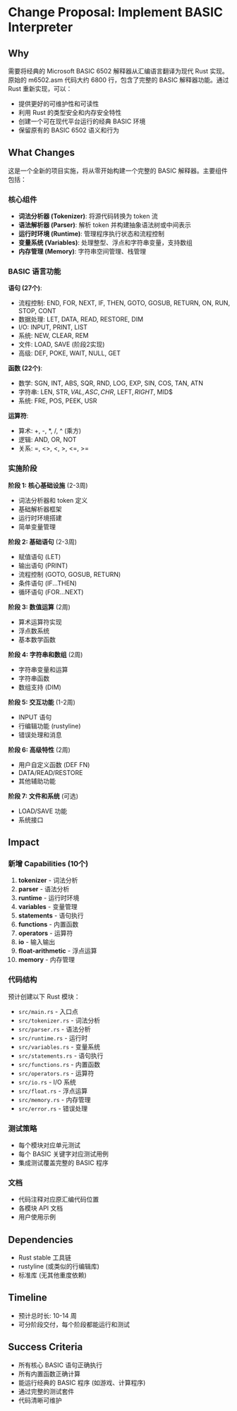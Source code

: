 # Change Proposal: Implement BASIC Interpreter

## Why

需要将经典的 Microsoft BASIC 6502 解释器从汇编语言翻译为现代 Rust 实现。原始的 m6502.asm 代码大约 6800 行，包含了完整的 BASIC 解释器功能。通过 Rust 重新实现，可以：

- 提供更好的可维护性和可读性
- 利用 Rust 的类型安全和内存安全特性
- 创建一个可在现代平台运行的经典 BASIC 环境
- 保留原有的 BASIC 6502 语义和行为

## What Changes

这是一个全新的项目实施，将从零开始构建一个完整的 BASIC 解释器。主要组件包括：

### 核心组件
- **词法分析器 (Tokenizer)**: 将源代码转换为 token 流
- **语法解析器 (Parser)**: 解析 token 并构建抽象语法树或中间表示
- **运行时环境 (Runtime)**: 管理程序执行状态和流程控制
- **变量系统 (Variables)**: 处理整型、浮点和字符串变量，支持数组
- **内存管理 (Memory)**: 字符串空间管理、栈管理

### BASIC 语言功能

**语句 (27个)**:
- 流程控制: END, FOR, NEXT, IF, THEN, GOTO, GOSUB, RETURN, ON, RUN, STOP, CONT
- 数据处理: LET, DATA, READ, RESTORE, DIM
- I/O: INPUT, PRINT, LIST
- 系统: NEW, CLEAR, REM
- 文件: LOAD, SAVE (阶段2实现)
- 高级: DEF, POKE, WAIT, NULL, GET

**函数 (22个)**:
- 数学: SGN, INT, ABS, SQR, RND, LOG, EXP, SIN, COS, TAN, ATN
- 字符串: LEN, STR$, VAL, ASC, CHR$, LEFT$, RIGHT$, MID$
- 系统: FRE, POS, PEEK, USR

**运算符**:
- 算术: +, -, *, /, ^ (乘方)
- 逻辑: AND, OR, NOT
- 关系: =, <>, <, >, <=, >=

### 实施阶段

**阶段 1: 核心基础设施** (2-3周)
- 词法分析器和 token 定义
- 基础解析器框架
- 运行时环境搭建
- 简单变量管理

**阶段 2: 基础语句** (2-3周)
- 赋值语句 (LET)
- 输出语句 (PRINT)
- 流程控制 (GOTO, GOSUB, RETURN)
- 条件语句 (IF...THEN)
- 循环语句 (FOR...NEXT)

**阶段 3: 数值运算** (2周)
- 算术运算符实现
- 浮点数系统
- 基本数学函数

**阶段 4: 字符串和数组** (2周)
- 字符串变量和运算
- 字符串函数
- 数组支持 (DIM)

**阶段 5: 交互功能** (1-2周)
- INPUT 语句
- 行编辑功能 (rustyline)
- 错误处理和消息

**阶段 6: 高级特性** (2周)
- 用户自定义函数 (DEF FN)
- DATA/READ/RESTORE
- 其他辅助功能

**阶段 7: 文件和系统** (可选)
- LOAD/SAVE 功能
- 系统接口

## Impact

### 新增 Capabilities (10个)
1. **tokenizer** - 词法分析
2. **parser** - 语法分析
3. **runtime** - 运行时环境
4. **variables** - 变量管理
5. **statements** - 语句执行
6. **functions** - 内置函数
7. **operators** - 运算符
8. **io** - 输入输出
9. **float-arithmetic** - 浮点运算
10. **memory** - 内存管理

### 代码结构
预计创建以下 Rust 模块：
- `src/main.rs` - 入口点
- `src/tokenizer.rs` - 词法分析
- `src/parser.rs` - 语法分析
- `src/runtime.rs` - 运行时
- `src/variables.rs` - 变量系统
- `src/statements.rs` - 语句执行
- `src/functions.rs` - 内置函数
- `src/operators.rs` - 运算符
- `src/io.rs` - I/O 系统
- `src/float.rs` - 浮点运算
- `src/memory.rs` - 内存管理
- `src/error.rs` - 错误处理

### 测试策略
- 每个模块对应单元测试
- 每个 BASIC 关键字对应测试用例
- 集成测试覆盖完整的 BASIC 程序

### 文档
- 代码注释对应原汇编代码位置
- 各模块 API 文档
- 用户使用示例

## Dependencies
- Rust stable 工具链
- rustyline (或类似的行编辑库)
- 标准库 (无其他重度依赖)

## Timeline
- 预计总时长: 10-14 周
- 可分阶段交付，每个阶段都能运行和测试

## Success Criteria
- 所有核心 BASIC 语句正确执行
- 所有内置函数正确计算
- 能运行经典的 BASIC 程序 (如游戏、计算程序)
- 通过完整的测试套件
- 代码清晰可维护

